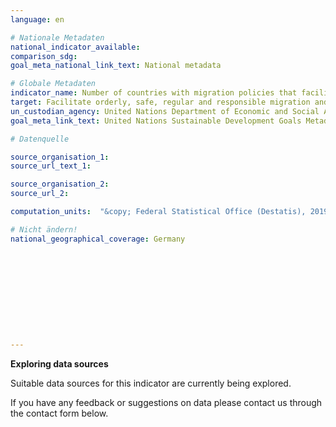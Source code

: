 ```yaml
---
language: en

# Nationale Metadaten
national_indicator_available:
comparison_sdg:
goal_meta_national_link_text: National metadata

# Globale Metadaten
indicator_name: Number of countries with migration policies that facilitate orderly, safe, regular and responsible migration and mobility of people
target: Facilitate orderly, safe, regular and responsible migration and mobility of people, including through the implementation of planned and well-managed migration policies
un_custodian_agency: United Nations Department of Economic and Social Affairs (DESA), International Organization for Migration (IOM)
goal_meta_link_text: United Nations Sustainable Development Goals Metadata

# Datenquelle

source_organisation_1:
source_url_text_1:

source_organisation_2:
source_url_2:

computation_units:  "&copy; Federal Statistical Office (Destatis), 2019"

# Nicht ändern!
national_geographical_coverage: Germany











---
```

**Exploring data sources**

Suitable data sources for this indicator are currently being explored.

If you have any feedback or suggestions on data please contact us through the contact form below.
